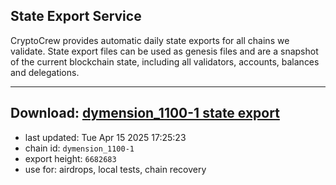 ## State Export Service
CryptoCrew provides automatic daily state exports for all chains we validate. State export files can be used as genesis files and are a snapshot of the current blockchain state, including all validators, accounts, balances and delegations.

---
**Download: [dymension_1100-1 state export](https://dl-eu2.ccvalidators.com/SERVICE/dymension/dymension_1100-1_export_6682683.json)**
---

- last updated: Tue Apr 15 2025 17:25:23
- chain id: `dymension_1100-1`
- export height: `6682683`
- use for: airdrops, local tests, chain recovery

